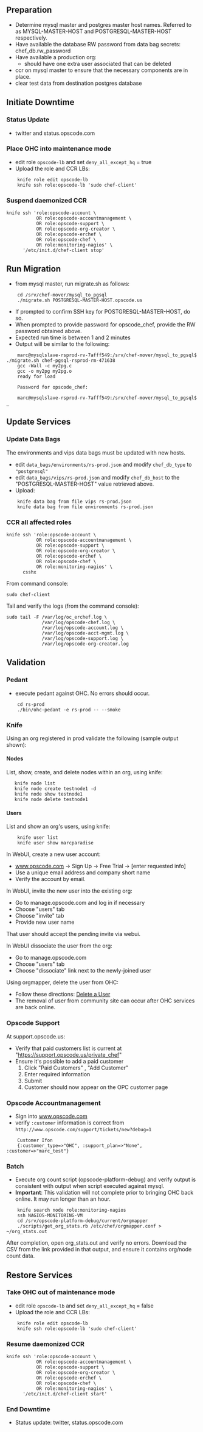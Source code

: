 ## 

## Preparation
* Determine mysql master and postgres master host names. Referred to as
  MYSQL-MASTER-HOST and POSTGRESQL-MASTER-HOST respectively. 
* Have available the database RW password from data bag secrets: chef\_db.rw\_password 
* Have available a production org: 
    * should have one extra user associated that can be deleted 
* ccr on mysql master to ensure that the necessary components are in place.
* clear test data from destination postgres database


## Initiate Downtime

### Status Update
* twitter and status.opscode.com

### Place OHC into maintenance mode
* edit role ``opscode-lb`` and set ``deny_all_except_hq`` = true
* Upload the role and CCR LBs: 

```
    knife role edit opscode-lb
    knife ssh role:opscode-lb 'sudo chef-client'
```

### Suspend daemonized CCR 

```
knife ssh 'role:opscode-account \
           OR role:opscode-accountmanagement \
           OR role:opscode-support \
           OR role:opscode-org-creator \
           OR role:opscode-erchef \
           OR role:opscode-chef \
           OR role:monitoring-nagios' \
      '/etc/init.d/chef-client stop'
```

## Run Migration
* from mysql master, run migrate.sh as follows: 

```
    cd /srv/chef-mover/mysql_to_pgsql
    ./migrate.sh POSTGRESQL-MASTER-HOST.opscode.us
```

* If prompted to confirm SSH key for POSTGRESQL-MASTER-HOST, do so.
* When prompted to provide password for opscode\_chef, provide the RW password obtained above. 
* Expected run time is between 1 and 2 minutes
* Output will be similar to the following:

```
    marc@mysqlslave-rsprod-rv-7afff549:/srv/chef-mover/mysql_to_pgsql$ ./migrate.sh chef-pgsql-rsprod-rm-471638
    gcc -Wall -c my2pg.c
    gcc -o my2pg my2pg.o
    ready for load

    Password for opscode_chef: 

    marc@mysqlslave-rsprod-rv-7afff549:/srv/chef-mover/mysql_to_pgsql$ _
```

## Update Services

### Update Data Bags
The environments and vips data bags must be updated with new hosts. 

* edit ``data_bags/environments/rs-prod.json`` and modify ``chef_db_type`` to
  ``"postgresql"``
* edit ``data_bags/vips/rs-prod.json`` and modify ``chef_db_host``
  to the "POSTGRESQL-MASTER-HOST" value retrieved above. 
* Upload: 

```
    knife data bag from file vips rs-prod.json
    knife data bag from file environments rs-prod.json
```

### CCR all affected roles

```
knife ssh 'role:opscode-account \
           OR role:opscode-accountmanagement \
           OR role:opscode-support \
           OR role:opscode-org-creator \
           OR role:opscode-erchef \
           OR role:opscode-chef \
           OR role:monitoring-nagios' \
      csshx
```

From command console:
```
sudo chef-client
```

Tail and verify the logs (from the command console):
```
sudo tail -F /var/log/oc_erchef.log \
             /var/log/opscode-chef.log \
             /var/log/opscode-account.log \
             /var/log/opscode-acct-mgmt.log \
             /var/log/opscode-support.log \
             /var/log/opscode-org-creator.log
```

## Validation 

### Pedant
* execute pedant against OHC. No errors should occur.

```
    cd rs-prod
    ./bin/ohc-pedant -e rs-prod -- --smoke
```

### Knife
Using an org registered in prod validate the following (sample output
shown): 

#### Nodes
List, show, create, and delete nodes within an org, using knife: 

```
   knife node list
   knife node create testnode1 -d
   knife node show testnode1
   knife node delete testnode1 
```

#### Users
List and show an org's users, using knife:
```
    knife user list
    knife user show marcparadise

```

In WebUI, create a new user account: 
* www.opscode.com -> Sign Up -> Free Trial -> [enter requested info]
* Use a unique email address and company short name
* Verify the account by email.

In WebUI, invite the new user into the existing org: 
* Go to manage.opscode.com and log in if necessary 
* Choose "users" tab
* Choose "invite" tab 
* Provide new user name 

That user should accept the pending invite via webui.  

In WebUI dissociate the user from the org: 
* Go to manage.opscode.com
* Choose "users" tab 
* Choose "dissociate" link next to the newly-joined user 

Using orgmapper, delete the user from OHC:
* Follow these directions: [Delete a User](https://wiki.corp.opscode.com/display/CORP/Orgmapper+Tips+and+Tricks#OrgmapperTipsandTricks-orgmapperDeleteauser)
* The removal of user from community site can occur after OHC services
  are back online.  

### Opscode Support
At support.opscode.us: 
* Verify that paid customers list is current at
  "https://support.opscode.us/private_chef"
* Ensure it's possible to add a paid customer
    1. Click "Paid Customers" , "Add Customer" 
    1. Enter required information 
    1. Submit 
    1. Customer should now appear on the OPC customer page


### Opscode Accountmanagement
* Sign into www.opscode.com
* verify ``:customer`` information is correct from ``http://www.opscode.com/support/tickets/new?debug=1``

```
    Customer Ifon
    {:customer_type=>"OHC", :support_plan=>"None", :customer=>"marc_test"}
```

### Batch 
* Execute org count script (opscode-platform-debug) and verify output is
  consistent with output when script executed against mysql. 
* **Important**: This validation will not complete prior to bringing OHC
  back online. It may run longer than an hour. 

```
    knife search node role:monitoring-nagios 
    ssh NAGIOS-MONITORING-VM
    cd /srv/opscode-platform-debug/current/orgmapper
    ./scripts/get_org_stats.rb /etc/chef/orgmapper.conf > ~/org_stats.out
```

After completion, open org_stats.out and verify no errors.  Download the CSV from the link provided 
in that output, and ensure it contains org/node count data.

## Restore Services

### Take OHC out of maintenance mode 
* edit role ``opscode-lb`` and set ``deny_all_except_hq`` = false
* Upload the role and CCR LBs: 

```
    knife role edit opscode-lb
    knife ssh role:opscode-lb 'sudo chef-client'
```

### Resume daemonized CCR 

```
knife ssh 'role:opscode-account \
           OR role:opscode-accountmanagement \
           OR role:opscode-support \
           OR role:opscode-org-creator \
           OR role:opscode-erchef \
           OR role:opscode-chef \
           OR role:monitoring-nagios' \
      '/etc/init.d/chef-client start'
```

### End Downtime
* Status update: twitter, status.opscode.com
